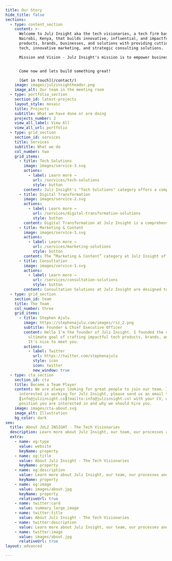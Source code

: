 ```yaml
---
title: Our Story
hide_title: false
sections:
  - type: content_section
    content: >-
      Welcome to Julz Insight aka the tech visionaries, a tech firm based in
      Nairobi, Kenya, that builds innovative, influential, and impactful tech
      products, brands, businesses, and solutions with providing cutting-edge
      tech, innovative marketing, and strategic consulting solutions. 

      Mission and Vision - Julz Insight's mission is to empower businesses by leveraging cutting-edge technology and data-driven marketing strategies to solve complex challenges and drive digital transformation. Our vision is to be the leading provider of integrated tech and marketing solutions that enable businesses to achieve unprecedented success in the digital era. <br> Problem - In today's rapidly evolving digital landscape, businesses face numerous challenges such as fierce competition, changing consumer behavior, and the need to constantly adopt new technologies. Many business owners struggle to keep up with these changes and find it difficult to navigate the complexities of the digital realm. They often lack the expertise and resources to effectively utilize emerging technologies and implement innovative marketing strategies that can take their business to the next level. <br> Solution - Julz Insight aims to address these challenges by providing businesses with comprehensive tech and marketing solutions. We leverage our expertise in AI-driven technologies, data analytics, and emerging tech trends to help businesses overcome their limitations and achieve their goals. Through strategic consulting, we guide businesses in adopting the right technologies and creating innovative marketing strategies that drive growth and enable digital transformation. <br> Unique Selling Proposition - What sets Julz Insight apart from other tech and marketing firms is our integrated approach. We understand that technology and marketing go hand in hand in today's digital landscape, and our expertise lies in seamlessly integrating the two to deliver powerful and effective solutions. By combining our cutting-edge tech stack and data-driven marketing strategies, we create a cohesive ecosystem that drives success for our clients. Additionally, our commitment to staying at the forefront of emerging technologies allows us to provide our clients with the most innovative solutions. We closely follow industry trends, conduct extensive research, and invest in continuous learning to ensure that our clients benefit from the latest advancements in technology and marketing.


      Come now and lets build something great!

      [Get in touch](/contact/)
    image: images/julzinsightheader.png
    image_alt: Our team in the meeting room
  - type: portfolio_section
    section_id: latest-projects
    layout_style: mosaic
    title: Projects
    subtitle: What we have done or are doing
    projects_number: 2
    view_all_label: View All
    view_all_url: portfolio
  - type: grid_section
    section_id: services
    title: Services
    subtitle: What we do
    col_number: two
    grid_items:
      - title: Tech Solutions
        image: images/service-3.svg
        actions:
          - label: Learn more →
            url: /services/tech-solutions
            style: button
        content: Julz Insight's "Tech Solutions" category offers a comprehensive suite of services. Our Web Design services leverage tools like Figma, Webflow, Framer, Shopify, Hugo, Ghost, and WordPress to create engaging websites. Our Visual/Brand Identity Design services help businesses establish a strong brand presence with unique logos, color schemes, brand guidelines, imagery, packaging, and typography. As an ICT Equipment Vendor, we provide essential hardware like servers, laptops, desktops, accessories, and smartphones. Our Managed Solutions Provision service removes the hassle of managing your IT infrastructure and software, allowing you to focus on your core business.
      - title: Digital Transformation
        image: images/service-2.svg
        actions:
          - label: Learn more →
            url: /services/digital-transformation-solutions
            style: button
        content: Digital Transformation at Julz Insight is a comprehensive service that revolutionizes your business operations. We offer Managed Cloud services with Google Cloud, among others. Our solutions include File Sharing through Nextcloud. We streamline your workflow with Project Management tools like Monday.com and Asana. Our CRM solutions include Hubspot, Zoho, Salesforce, and Odoo. We enhance team collaboration using Slack, Google Workspace, Microsoft 365, and Zoho. We offer ERP solutions with Microsoft Dynamics NAV 2016, SAP, and Odoo. Our customer support includes Zendesk, Intercom, Jira, Tiledesk, Many Chat, and Freshdesk. We automate your marketing with Mailchimp, Hunter.io, Zapier, Campaigner, and Hubspot.
      - title: Marketing & Content
        image: images/service-3.svg
        actions:
          - label: Learn more →
            url: /services/marketing-solutions
            style: button     
        content: The “Marketing & Content” category at Julz Insight offers comprehensive solutions to enhance your business’s market presence. It includes content creation and marketing strategies to engage your target audience effectively. Additionally, we provide IT Infrastructure Consulting for robust system design, Cloud Consulting for leveraging cloud technologies, Digital Transformation Consulting for integrating digital technologies into your business, and Creative & Content Strategy for developing effective content distribution strategies. Each service is designed to work cohesively, providing a comprehensive solution for your business’s marketing and content needs.      
      - title: Consultation
        image: images/service-1.svg
        actions:
          - label: Learn more →
            url: /services/consultation-solutions
            style: button
        content: Consultation Solutions at Julz Insight are designed to guide your business towards success. We offer IT Infrastructure Consulting to optimize your technology environment. Our Cloud Consulting services help you leverage the power of cutting-edge cloud technologies. With our Digital Transformation Consulting, we assist you in embracing digital changes to improve and automate business processes. Our Creative & Content Strategy consulting helps you create compelling content that resonates with your audience. We provide expert advice and innovative solutions to meet your unique business needs and drive growth. We focus on putting you on the digital world map.
  - type: grid_section
    section_id: team
    title: The Team
    col_number: three
    grid_items:
      - title: Stephen Ajulu
        image: https://stephenajulu.com/images/rsz_2.png
        subtitle: Founder & Chief Executive Officer
        content: Hello I'm the founder of Julz Insight. I founded the company with the
          ultimate goal of crafting impactful tech products, brands, and solutions.
          It's nice to meet you.
        actions:
          - label: Twitter
            url: https://twitter.com/stephenajulu
            style: icon
            icon: twitter
            new_window: true
  - type: cta_section
    section_id: cta
    title: Become a Team Player
    content: We are always looking for great people to join our team. If you are
      interested in working for Julz Insight, please send us an email to
      [info@julzinsight.co](mailto:info@julzinsight.co) with your CV, which
      position you are interested in and why we should hire you.
    image: images/cta-about.svg
    image_alt: Illustration
    bg_color: dark
seo:
  title: About JULZ INSIGHT - The Tech Visionaries
  description: Learn more about Julz Insight, our team, our processes and more
  extra:
    - name: og:type
      value: website
      keyName: property
    - name: og:title
      value: About Julz Insight - The Tech Visionaries
      keyName: property
    - name: og:description
      value: Learn more about Julz Insight, our team, our processes and more
      keyName: property
    - name: og:image
      value: images/about.jpg
      keyName: property
      relativeUrl: true
    - name: twitter:card
      value: summary_large_image
    - name: twitter:title
      value: About Julz Insight - The Tech Visionaries
    - name: twitter:description
      value: Learn more about Julz Insight, our team, our processes and more
    - name: twitter:image
      value: images/about.jpg
      relativeUrl: true
layout: advanced

---
```

